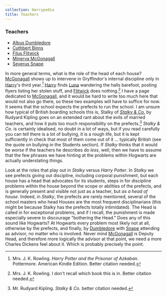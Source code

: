 ```yaml
---
collection: Harrypedia
title: Teachers
---
```



### Teachers

* [Albus Dumbledore][Dumbledore]
* [Cuthbert Binns][Binns]
* [Filus Flitwick][Flitwick]
* [Minerva McGonagall][McGonagall]
* [Severus Snape][Snape]

[Dumbledore]: <../../people/dumbledore/albus_percival_wulfric_brian/>

[Binns]: <../../people/binns/cuthbert>

[Flitwick]: <../../people/flitwick/filus>

[McGonagall]: <../../people/mcgonagall/minerva>

[snape]: <../../people/snape/severus>

In more general terms, what is the role of the head of each house?
[McGonagall] shows up to intervene in Gryffindor's internal discipline only
in [Harry]'s third year.[^20200811-1]  [Harry] finds [Luna] wandering the
halls barefoot, posting flyers listing her stolen stuff, and [Flitwick]
does nothing.[^20200811-2]  I have a page dedicated to [McGonagall], and it
would be hard to write too much here that would not also go there, so these
two examples will have to suffice for now.  It seems that the school
expects the prefects to run the school.  I am unsure how typical of British
boarding schools this is, Stalky of _[Stalky & Co.][]_ by Rudyard Kipling
goes on an extended rant about the evils of married teachers, and how it
puts too much responsibility on the prefects.[^20210521-6] _Stalky & Co._
is certainly idealised, no doubt in a lot of ways, but if you read
carefully you can tell there is a lot of bullying, it is a rough life, but
it is kept sufficiently in check that most of them come out of it …
typically British (see the quote on bullying in the Students section).  If
*Stalky* thinks that it would be *worse* if the teachers he describes do
*less*, well, then we have to assume that the few phrases we have hinting
at the problems within Hogwarts are actually understating things.

Look at the roles that play out in _Stalky_ versus _Harry Potter_.  In
_Stalky_ we see prefects giving out discipline, including corporal
punishment, but each house has a head that advocates for its students,
steps in for discipline problems within the house beyond the scope or
abilities of the prefects, and is generally present and visible not just as
a teacher, but *as a head of house*.  Indeed, in _Stalky_, the prefects are
rarely mentioned, several of the school masters who head Houses are the
most frequent disciplinarians (this might be because Stalky has the
prefects totally intimidated).  The Head is called in for exceptional
problems, and if I recall, the punishment is made especially severe to
discourage "bothering the Head."  Does any of this sound like Hogwarts?  At
Hogwarts every problem most likely not at all, otherwise by the prefects,
and finally, by [Dumbledore] with [Snape] attending as advisor, no matter
who is involved.  Never mind [McGonagall] is Deputy Head, and therefore
more logically the advisor at that point, we need a more Charles Dickens
feel about it.  Which is probably precisely the point.

[Harry]: <../../people/potter/harry_james>

[Luna]: <../../people/lovegood/luna>

[Stalky & Co.]: https://www.gutenberg.org/ebooks/3006

[^20210521-6]: Mr. Rudyard Kipling. _Stalky & Co._ better citation needed.

[^20200811-1]: Mrs. J. K. Rowling. _Harry Potter and the Prisoner of
    Azkaban_.  Pottermore. American Kindle Edition.  Better citation needed.

[^20200811-2]: Mrs. J. K. Rowling.  I don't recall which book this is in.
    Better citation needed.

